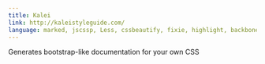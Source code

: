```yaml
---
title: Kalei
link: http://kaleistyleguide.com/
language: marked, jscssp, Less, cssbeautify, fixie, highlight, backbone, underscore, jquery
---
```


Generates bootstrap-like documentation for your own CSS